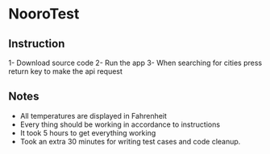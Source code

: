 # NooroTest

## Instruction
1- Download source code
2- Run the app
3- When searching for cities press return key to make the api request

## Notes
- All temperatures are displayed in Fahrenheit
- Every thing should be working in accordance to instructions
- It took 5 hours to get everything working
- Took an extra 30 minutes for writing test cases and code cleanup. 
